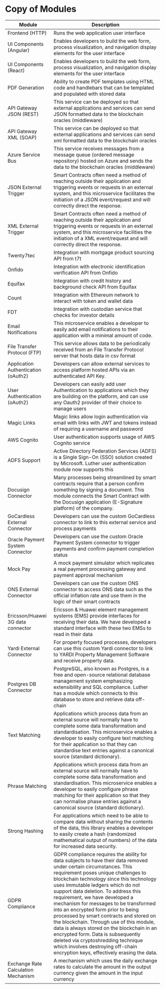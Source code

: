 # Copy of Modules

| Module                              | Description                                                                                                                                                                                                                                                                                                                                                                                                                                                                                                                                                                                                                                                                                          |
| ----------------------------------- | ---------------------------------------------------------------------------------------------------------------------------------------------------------------------------------------------------------------------------------------------------------------------------------------------------------------------------------------------------------------------------------------------------------------------------------------------------------------------------------------------------------------------------------------------------------------------------------------------------------------------------------------------------------------------------------------------------- |
| Frontend (HTTP)                     | Runs the web application user interface                                                                                                                                                                                                                                                                                                                                                                                                                                                                                                                                                                                                                                                              |
| UI Components (Angular)             | Enables developers to build the web form, process visualization, and navigation display elements for the user interface                                                                                                                                                                                                                                                                                                                                                                                                                                                                                                                                                                              |
| UI Components (React)               | Enables developers to build the web form, process visualization, and navigation display elements for the user interface                                                                                                                                                                                                                                                                                                                                                                                                                                                                                                                                                                              |
| PDF Generation                      | Ability to create PDF templates using HTML code and handlebars that can be templated and populated with stored data                                                                                                                                                                                                                                                                                                                                                                                                                                                                                                                                                                                  |
| API Gateway JSON (REST)             | This service can be deployed so that external applications and services can send JSON formatted data to the blockchain oracles (middleware)                                                                                                                                                                                                                                                                                                                                                                                                                                                                                                                                                          |
| API Gateway XML (SOAP)              | This service can be deployed so that external applications and services can send xml formatted data to the blockchain oracles                                                                                                                                                                                                                                                                                                                                                                                                                                                                                                                                                                        |
| Azure Service Bus                   | This service receives messages from a message queue (ordered message repository) hosted on Azure and sends the data to the blockchain oracles (middleware)                                                                                                                                                                                                                                                                                                                                                                                                                                                                                                                                           |
| JSON External Trigger               | Smart Contracts often need a method of reaching outside their application and triggering events or requests in an external system, and this microservice facilitates the initiation of a JSON event/request and will correctly direct the response.                                                                                                                                                                                                                                                                                                                                                                                                                                                  |
| XML External Trigger                | Smart Contracts often need a method of reaching outside their application and triggering events or requests in an external system, and this microservice facilities the initiation of a XML event/request and will correctly direct the response.                                                                                                                                                                                                                                                                                                                                                                                                                                                    |
| Twenty7tec                          | Integration with mortgage product sourcing API from t7t                                                                                                                                                                                                                                                                                                                                                                                                                                                                                                                                                                                                                                              |
| Onfido                              | Integration with electronic identification verification API from Onfido                                                                                                                                                                                                                                                                                                                                                                                                                                                                                                                                                                                                                              |
| Equifax                             | Integration with credit history and background check API from Equifax                                                                                                                                                                                                                                                                                                                                                                                                                                                                                                                                                                                                                                |
| Count                               | Integration with Ethereum network to interact with token and wallet data                                                                                                                                                                                                                                                                                                                                                                                                                                                                                                                                                                                                                             |
| FDT                                 | Integration with custodian service that checks for investor details                                                                                                                                                                                                                                                                                                                                                                                                                                                                                                                                                                                                                                  |
| Email Notifications                 | This microservice enables a developer to easily add email notifications to their application with a minimal amount of code.                                                                                                                                                                                                                                                                                                                                                                                                                                                                                                                                                                          |
| File Transfer Protocol (FTP)        | This service allows data to be periodically received from an File Transfer Protocol server that hosts data in csv format                                                                                                                                                                                                                                                                                                                                                                                                                                                                                                                                                                             |
| Application Authentication (oAuth2) | Developers can allow external services to access platform hosted APIs via an authenticated API Key.                                                                                                                                                                                                                                                                                                                                                                                                                                                                                                                                                                                                  |
| User Authentication (oAuth2)        | Developers can easily add user Authentication to applications which they are building on the platform, and can use any Oauth2 provider of their choice to manage users                                                                                                                                                                                                                                                                                                                                                                                                                                                                                                                               |
| Magic Links                         | Magic links allow login authentication via email with links with JWT and tokens instead of requiring a username and password                                                                                                                                                                                                                                                                                                                                                                                                                                                                                                                                                                         |
| AWS Cognito                         | User authentication supports usage of AWS Cognito service                                                                                                                                                                                                                                                                                                                                                                                                                                                                                                                                                                                                                                            |
| ADFS Support                        | Active Directory Federation Services (ADFS) is a Single Sign-On (SSO) solution created by Microsoft. Luther user authentication module now supports this                                                                                                                                                                                                                                                                                                                                                                                                                                                                                                                                             |
| Docusign Connector                  | Many processes being streamlined by smart contracts require that a person confirm something by signing a document. This module connects the Smart Contract with the Docusign application (E-Signature platform) of the company.                                                                                                                                                                                                                                                                                                                                                                                                                                                                      |
| GoCardless External Connector       | Developers can use the custom GoCardless connector to link to this external service and process payments                                                                                                                                                                                                                                                                                                                                                                                                                                                                                                                                                                                             |
| Oracle Payment System Connector     | Developers can use the custom Oracle Payment System connector to trigger payments and confirm payment completion status                                                                                                                                                                                                                                                                                                                                                                                                                                                                                                                                                                              |
| Mock Pay                            | A mock payment simulator which replicates a real payment processing gateway and payment approval mechanism                                                                                                                                                                                                                                                                                                                                                                                                                                                                                                                                                                                           |
| ONS External Connector              | Developers can use the custom ONS connector to access ONS data such as the official inflation rate and use them in the logic of their smart contracts                                                                                                                                                                                                                                                                                                                                                                                                                                                                                                                                                |
| Ericsson/Huawei 3G data connector   | Ericsson & Huawei element management systems (EMS) provide interfaces for receiving their data. We have developed a standard interface with these two EMSs to read in their data                                                                                                                                                                                                                                                                                                                                                                                                                                                                                                                     |
| Yardi External Connector            | For property focused processes, developers can use this custom Yardi connector to link to YARDI Property Management Software and receive property data.                                                                                                                                                                                                                                                                                                                                                                                                                                                                                                                                              |
| Postgres DB Connector               | PostgreSQL, also known as Postgres, is a free and open-source relational database management system emphasizing extensibility and SQL compliance. Luther has a module which connects to this database to store and retrieve data off-chain                                                                                                                                                                                                                                                                                                                                                                                                                                                           |
| Text Matching                       | Applications which process data from an external source will normally have to complete some data transformation and standardisation. This microservice enables a developer to easily configure text matching for their application so that they can standardise text entries against a canonical source (standard dictionary).                                                                                                                                                                                                                                                                                                                                                                       |
| Phrase Matching                     | Applications which process data from an external source will normally have to complete some data transformation and standardisation. This microservice enables a developer to easily configure phrase matching for their application so that they can normalise phase entries against a canonical source (standard dictionary).                                                                                                                                                                                                                                                                                                                                                                      |
| Strong Hashing                      | For applications which need to be able to compare data without sharing the contents of the data, this library enables a developer to easily create a hash (randomized mathematical output of numbers) of the data for increased data security.                                                                                                                                                                                                                                                                                                                                                                                                                                                       |
| GDPR Compliance                     | GDPR compliance requires the ability for data subjects to have their data removed under certain circumstances. This requirement poses unique challenges to blockchain technology since this technology uses immutable ledgers which do not support data deletion. To address this requirement, we have developed a mechanism for messages to be transformed into an encrypted form prior to being processed by smart contracts and stored on the blockchain. Through use of this module, data is always stored on the blockchain in an encrypted form. Data is subsequently deleted via cryptoshredding technique which involves destroying off-chain encryption keys, effectively erasing the data. |
| Exchange Rate Calculation Mechanism | A mechanism which uses the daily exchange rates to calculate the amount in the output currency given the amount in the input currency                                                                                                                                                                                                                                                                                                                                                                                                                                                                                                                                                                |
